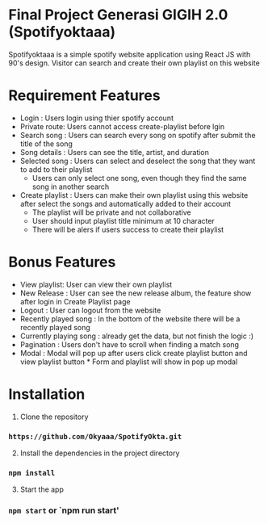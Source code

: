 # Final Project Generasi GIGIH 2.0 (Spotifyoktaaa)

Spotifyoktaaa is a  simple spotify website application using React JS with 90's design. Visitor can search and create their own playlist on this website

# Requirement Features
  * Login : Users login using thier spotify account
  * Private route:  Users cannot access create-playlist before lgin
  * Search song : Users can search every song on spotify after submit the title of the song
  * Song details : Users can see the title, artist, and duration
  * Selected song : Users can select and deselect the song that they want to add to their playlist
    * Users can only select one song, even though they find the same song in another search
  * Create playlist : Users can make their own playlist using this website after select the songs and automatically added to their account
    * The playlist will be private and not collaborative
    * User should input playlist title minimum at 10 character
    * There will be alers if users success to create their playlist
  # Bonus Features
  *  View playlist: User can view their own playlist
  *  New Release : User can see the new release album, the feature show after login in Create Playlist page
  *  Logout : User can logout from the website
  *  Recently played song : In the bottom of the website there will be a recently played song
  *  Currently playing song : already get the data, but not finish the logic  :)
  *  Pagination : Users don't have to scroll when finding a match song
  *  Modal : Modal will pop up after users click create playlist button and view playlist button
    * Form and playlist will show in pop up modal

# Installation
1. Clone the repository
### `https://github.com/Okyaaa/SpotifyOkta.git`
2. Install the dependencies in the project directory
### `npm install`
3. Start the app
### `npm start` or `npm run start'

